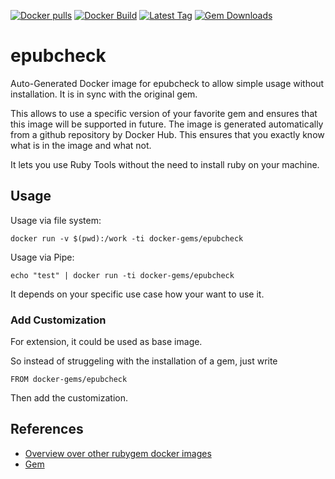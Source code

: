[![Docker pulls](https://img.shields.io/docker/pulls/rubygem/epubcheck.svg)](https://hub.docker.com/r/rubygem/epubcheck/)
[![Docker Build](https://img.shields.io/docker/automated/rubygem/epubcheck.svg)](https://hub.docker.com/r/rubygem/epubcheck/)
[![Latest Tag](https://img.shields.io/github/tag/docker-rubygem/epubcheck.svg)](https://hub.docker.com/r/rubygem/epubcheck/)
[![Gem Downloads](https://img.shields.io/gem/dt/epubcheck.svg)](https://rubygems.org/gems/epubcheck/)
# epubcheck

Auto-Generated Docker image for epubcheck to allow simple usage without installation.
It is in sync with the original gem.

This allows to use a specific version of your favorite gem and ensures that this image will be supported in future.
The image is generated automatically from a github repository by Docker Hub.
This ensures that you exactly know what is in the image and what not.

It lets you use Ruby Tools without the need to install ruby on your machine.

## Usage

Usage via file system:

`docker run -v $(pwd):/work -ti docker-gems/epubcheck`

Usage via Pipe:

`echo "test" | docker run -ti docker-gems/epubcheck`

It depends on your specific use case how your want to use it.

### Add Customization

For extension, it could be used as base image.

So instead of struggeling with the installation of a gem, just write

`FROM docker-gems/epubcheck`

Then add the customization.

## References

 - [Overview over other rubygem docker images](https://github.com/thinkbot/docker-rubygem)
 - [Gem](https://rubygems.org/gems/epubcheck/)
